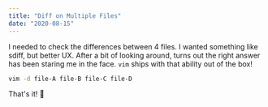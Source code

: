 ```yaml
---
title: "Diff on Multiple Files"
date: "2020-08-15"
---
```


I needed to check the differences between 4 files. I wanted something like sdiff, but better UX.
After a bit of looking around, turns out the right answer has been staring me in the face.
`vim` ships with that ability out of the box!

```bash
vim -d file-A file-B file-C file-D
```

That's it! 🤯
